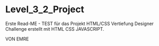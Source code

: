# Level_3_2_Project

Erste Read-ME - TEST
für das
Projekt HTML/CSS Vertiefung Designer Challenge
erstellt mit 
HTML CSS JAVASCRIPT.

VON EMRE
